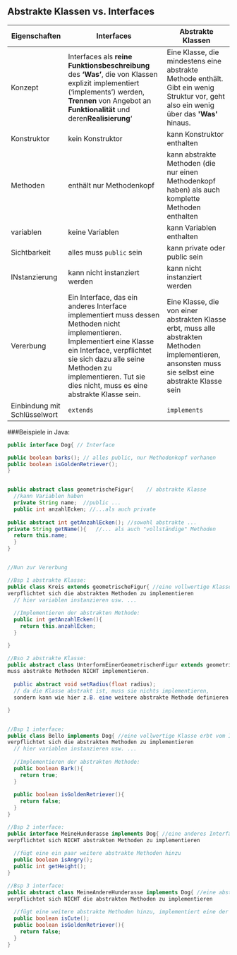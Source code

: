 ## Abstrakte Klassen vs. Interfaces

| Eigenschaften  | Interfaces | Abstrakte Klassen |
| ------------- | ------------- | --------------- |
| Konzept  |  Interfaces als **reine Funktionsbeschreibung** des **‘Was’**, die von Klassen explizit implementiert (‘implements’) werden, **Trennen** von Angebot an **Funktionalität** und deren**Realisierung**‘  | Eine Klasse, die mindestens eine abstrakte Methode enthält. Gibt ein wenig Struktur vor, geht also ein wenig über das **'Was'** hinaus. |
| Konstruktor | kein Konstruktor | kann Konstruktor enthalten |
| Methoden | enthält nur Methodenkopf | kann abstrakte Methoden (die nur einen Methodenkopf haben) als auch komplette Methoden enthalten |
| variablen | keine Variablen | kann Variablen enthalten |
| Sichtbarkeit | alles muss <code>public</code> sein | kann private oder public sein |
| INstanzierung | kann nicht instanziert werden | kann nicht instanziert werden |
| Vererbung | Ein Interface, das ein anderes Interface implementiert muss dessen Methoden nicht implementieren. Implementiert eine Klasse ein Interface, verpflichtet sie sich dazu alle seine Methoden zu implementieren. Tut sie dies nicht, muss es eine abstrakte Klasse sein.  | Eine Klasse, die von einer abstrakten Klasse erbt, muss alle abstrakten Methoden implementieren, ansonsten muss sie selbst eine abstrakte Klasse sein | 
| Einbindung mit Schlüsselwort | <code>extends</code> | <code>implements</code>|

###Beispiele in Java:

```java
public interface Dog{ // Interface

public boolean barks(); // alles public, nur Methodenkopf vorhanen
public boolean isGoldenRetriever();
} 


public abstract class geometrischeFigur{	// abstrakte Klasse
  //kann Variablen haben
  private String name;  //public ...
  public int anzahlEcken; //...als auch private 
  
public abstract int getAnzahlEcken(); //sowohl abstrakte ...
private String getName(){   //... als auch "vollständige" Methoden
  return this.name;
  }
} 


//Nun zur Vererbung

//Bsp 1 abstrakte Klasse:
public class Kreis extends geometrischeFigur{ //eine vollwertige Klasse erbt von einer abstrakten Klasse --> 
verpflichtet sich die abstrakten Methoden zu implementieren
  // hier variablen instanzieren usw. ...
  
  //Implementieren der abstrakten Methode:
  public int getAnzahlEcken(){
    return this.anzahlEcken;
  }

}

//Bso 2 abstrakte Klasse:
public abstract class UnterformEinerGeometrischenFigur extends geometrischeFigur{ //eine abstrakte Klasse erbt von einer abstrakten Klasse --> 
muss abstrakte Methoden NICHT implementieren.
  
  public abstract void setRadius(float radius); 
  // da die Klasse abstrakt ist, muss sie nichts implementieren, 
  sondern kann wie hier z.B. eine weitere abstrakte Methode definieren.

}


//Bsp 1 interface:
public class Bello implements Dog{ //eine vollwertige Klasse erbt vom Interface --> 
verpflichtet sich die abstrakten Methoden zu implementieren
  // hier variablen instanzieren usw. ...
  
  //Implementieren der abstrakten Methode:
  public boolean Bark(){
    return true;
  }
  
  public boolean isGoldenRetriever(){
    return false;
  }
}

//Bsp 2 interface:
public interface MeineHunderasse implements Dog{ //eine anderes Interface erbt vom Interface --> 
verpflichtet sich NICHT abstrakten Methoden zu implementieren
  
  //fügt eine ein paar weitere abstrakte Methoden hinzu
  public boolean isAngry();
  public int getHeight();
}

//Bsp 3 interface:
public abstract class MeineAndereHunderasse implements Dog{ //eine abstrakte Klasse erbt vom Interface --> 
verpflichtet sich NICHT die abstrakten Methoden zu implementieren
  
  //fügt eine weitere abstrakte Methoden hinzu, implementiert eine der beiden abstrakten Methoden des Interface:
  public boolean isCute();
  public boolean isGoldenRetriever(){
    return false;
  }
}

```

